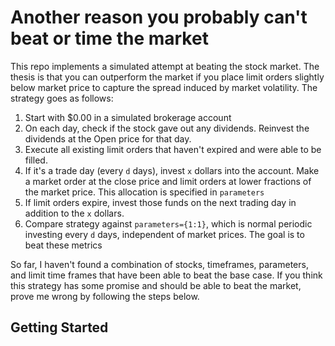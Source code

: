 # Another reason you probably can't beat or time the market

This repo implements a simulated attempt at beating the stock market. The thesis is that you can outperform the market if you place limit orders slightly below market price to capture the spread induced by market volatility. The strategy goes as follows:

1. Start with $0.00 in a simulated brokerage account
2. On each day, check if the stock gave out any dividends. Reinvest the dividends at the Open price for that day.
3. Execute all existing limit orders that haven't expired and were able to be filled.
4. If it's a trade day (every `d` days), invest `x` dollars into the account. Make a market order at the close price and limit orders at lower fractions of the market price. This allocation is specified in `parameters`
5. If limit orders expire, invest those funds on the next trading day in addition to the `x` dollars.
6. Compare strategy against `parameters={1:1}`, which is normal periodic investing every `d` days, independent of market prices. The goal is to beat these metrics

So far, I haven't found a combination of stocks, timeframes, parameters, and limit time frames that have been able to beat the base case. If you think this strategy has some promise and should be able to beat the market, prove me wrong by following the steps below.

## Getting Started
